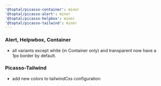 ```yaml
---
'@toptal/picasso-container': minor
'@toptal/picasso-alert': minor
'@toptal/picasso-helpbox': minor
'@toptal/picasso-tailwind': minor
---
```


### Alert, Helpwbox, Container

- all variants except white (in Container only) and transparent now have a 1px border by default.

### Picasso-Tailwind

- add new colors to tailwindCss configuration
